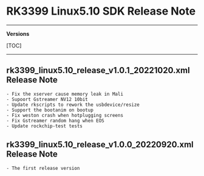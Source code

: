 # RK3399 Linux5.10 SDK Release Note

---

**Versions**

[TOC]

---
## rk3399_linux5.10_release_v1.0.1_20221020.xml Release Note

```
- Fix the xserver cause memory leak in Mali
- Supoort Gstreamer NV12 10bit
- Update rkscripts to rework the usbdevice/resize
- Support the bootanim on bootup
- Fix weston crash when hotplugging screens
- Fix Gstreamer random hang when EOS
- Update rockchip-test tests
```

## rk3399_linux5.10_release_v1.0.0_20220920.xml Release Note

```
- The first release version
```
